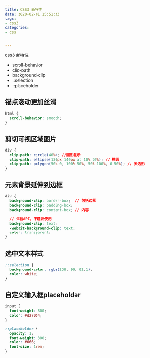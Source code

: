 ```yaml
---
title: CSS3 新特性
date: 2020-02-01 15:51:33
tags:
- css3
categories:
- css


---
```


css3 新特性

- scroll-behavior
- clip-path
- background-clip
- ::selection
- ::placeholder

<!-- more -->



## 锚点滚动更加丝滑

```css
html {
  scroll-behavior: smooth;
}
```

## 剪切可视区域图片

```css
div {
  clip-path: circle(40%); //圆形显示
  clip-path: ellipse(130px 140px at 10% 20%); // 椭圆
  clip-path: polygon(50% 0, 100% 50%, 50% 100%, 0 50%); // 多边形
}
```

## 元素背景延伸到边框

```css
div {
  background-clip: border-box;  // 包括边框
  background-clip: padding-box;
  background-clip: content-box;	// 内容
  
  // 试验API，不建议使用
  background-clip: text;
  -webkit-background-clip: text;
  color: transparent;
}
```

## 选中文本样式

```css
::selection {
  background-color: rgba(238, 99, 82,1);
  color: white;
}
```

## 自定义输入框placeholder

```css
input { 
  font-weight: 800;
  color: #d27054;
}

::placeholder {
  opacity: 1;
  font-weight: 300;
  color: #666;
  font-size: 1rem;
}
```

